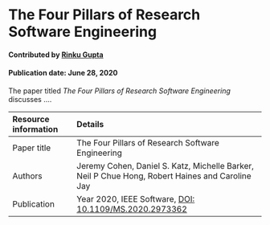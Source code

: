 # The Four Pillars of Research Software Engineering

#### Contributed by [Rinku Gupta](https://github.com/rinkug)

#### Publication date: June 28, 2020
 
The paper titled *The Four Pillars of Research Software Engineering* discusses ....

Resource information | Details
:--- | :--- 
Paper title  | The Four Pillars of Research Software Engineering
Authors | Jeremy Cohen, Daniel S. Katz, Michelle Barker, Neil P Chue Hong, Robert Haines and Caroline Jay
Publication | Year 2020, IEEE Software, [DOI: 10.1109/MS.2020.2973362](https://ieeexplore.ieee.org/document/8994167)


<body>
 
 
<!---
Publish: no
Categories: ?
Topics: ?
Level: 2
Prerequisites: none
Aggregate: none
--->
